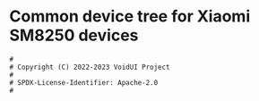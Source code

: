 # Common device tree for Xiaomi SM8250 devices

```
#
# Copyright (C) 2022-2023 VoidUI Project
#
# SPDX-License-Identifier: Apache-2.0
#
```

